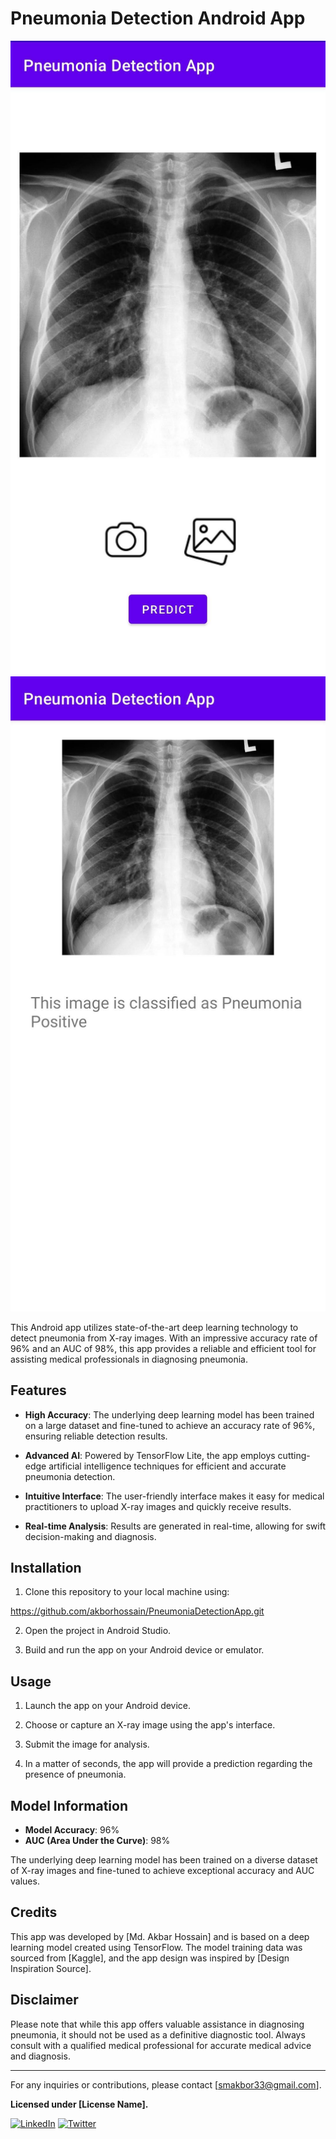 # Pneumonia Detection Android App

![App Screenshot](start.jpg)
![App Screenshot](prediction.jpg)

This Android app utilizes state-of-the-art deep learning technology to detect pneumonia from X-ray images. With an impressive accuracy rate of 96% and an AUC of 98%, this app provides a reliable and efficient tool for assisting medical professionals in diagnosing pneumonia.

## Features

- **High Accuracy**: The underlying deep learning model has been trained on a large dataset and fine-tuned to achieve an accuracy rate of 96%, ensuring reliable detection results.

- **Advanced AI**: Powered by TensorFlow Lite, the app employs cutting-edge artificial intelligence techniques for efficient and accurate pneumonia detection.

- **Intuitive Interface**: The user-friendly interface makes it easy for medical practitioners to upload X-ray images and quickly receive results.

- **Real-time Analysis**: Results are generated in real-time, allowing for swift decision-making and diagnosis.

## Installation

1. Clone this repository to your local machine using:

https://github.com/akborhossain/PneumoniaDetectionApp.git

2. Open the project in Android Studio.

3. Build and run the app on your Android device or emulator.

## Usage

1. Launch the app on your Android device.

2. Choose or capture an X-ray image using the app's interface.

3. Submit the image for analysis.

4. In a matter of seconds, the app will provide a prediction regarding the presence of pneumonia.

## Model Information

- **Model Accuracy**: 96%
- **AUC (Area Under the Curve)**: 98%

The underlying deep learning model has been trained on a diverse dataset of X-ray images and fine-tuned to achieve exceptional accuracy and AUC values.

## Credits

This app was developed by [Md. Akbar Hossain] and is based on a deep learning model created using TensorFlow. The model training data was sourced from [Kaggle], and the app design was inspired by [Design Inspiration Source].

## Disclaimer

Please note that while this app offers valuable assistance in diagnosing pneumonia, it should not be used as a definitive diagnostic tool. Always consult with a qualified medical professional for accurate medical advice and diagnosis.

---

For any inquiries or contributions, please contact [smakbor33@gmail.com].

**Licensed under [License Name].**

[![LinkedIn](linkedin-icon.png)](https://www.linkedin.com/in/yourusername/) [![Twitter](twitter-icon.png)](https://twitter.com/yourusername/)


